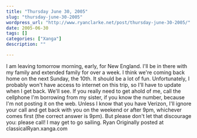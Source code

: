 ```yaml
---
title: "Thursday June 30, 2005"
slug: "thursday-june-30-2005"
wordpress_url: "http://www.ryanclarke.net/post/thursday-june-30-2005/"
date: 2005-06-30
tags: []
categories: ["Xanga"]
description: ""

---
```


I am leaving tomorrow morning, early, for New England. I'll be in there with my family and extended family for over a week. I think we're coming back home on the next Sunday, the 10th. It should be a lot of fun. Unfortunately, I probably won't have access to internet on this trip, so I'll have to update when I get back. We'll see. If you really need to get ahold of me, call the cellphone I'm borrowing from my sister, if you know the number, because I'm not posting it on the web. Unless I know that you have Verizon, I'll ignore your call and get back with you on the weekend or after 9pm, whichever comes first (the correct answer is 9pm). But please don't let that discourage you: please call!
 I may get to go sailing.
 Ryan
Originally posted at classicalRyan.xanga.com

